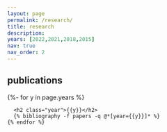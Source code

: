 ```yaml
---
layout: page
permalink: /research/
title: research
description: 
years: [2022,2021,2018,2015]
nav: true
nav_order: 2
---
```

<div class="research">

</div>

<!-- _pages/research.md -->
<div class="publications">
  <h2 >publications</h2>
    {%- for y in page.years %}

      <h2 class="year">{{y}}</h2>
      {% bibliography -f papers -q @*[year={{y}}]* %}
    {% endfor %}

</div>